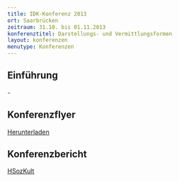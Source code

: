 ```yaml
---
title: IDK-Konferenz 2013
ort: Saarbrücken
zeitraum: 31.10. bis 01.11.2013
konferenztitel: Darstellungs- und Vermittlungsformen
layout: konferenzen
menutype: Konferenzen
---
```


## Einführung
\-

## Konferenzflyer

[Herunterladen]()

## Konferenzbericht
[HSozKult](https://www.hsozkult.de/conferencereport/id/fdkn-123955)
